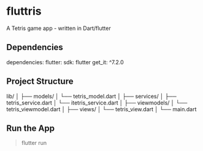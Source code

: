 # fluttris

A Tetris game app - written in Dart/flutter

## Dependencies

dependencies:
  flutter:
    sdk: flutter
  get_it: ^7.2.0

## Project Structure
lib/
│
├── models/
│   └── tetris_model.dart
│
├── services/
│   ├── tetris_service.dart
│   └── itetris_service.dart
│
├── viewmodels/
│   └── tetris_viewmodel.dart
│
├── views/
│   └── tetris_view.dart
│
└── main.dart

## Run the App
> flutter run 
